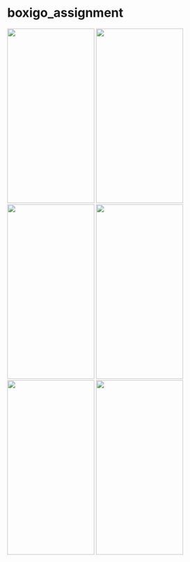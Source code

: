 # boxigo_assignment

<img src="https://github.com/user-attachments/assets/993f3063-84e4-4c68-973b-f2145e7942f5" width="200" height="400" /> <img src="https://github.com/user-attachments/assets/1e230e10-9535-49ae-b925-bbf781d34494" width="200" height="400" /> <img src="https://github.com/user-attachments/assets/9a0e87b1-d9ab-4314-a2e9-586a9f1d3246" width="200" height="400" /> <img src="https://github.com/user-attachments/assets/e6a639fa-cd78-484b-b706-d359412cfdad" width="200" height="400" /> <img src="https://github.com/user-attachments/assets/f5734161-71c4-4b70-8348-547c4cffbd9d" width="200" height="400" /> <img src="https://github.com/user-attachments/assets/8ad3ca0d-dc05-4ca2-84c0-d27f84b9442d" width="200" height="400" />


